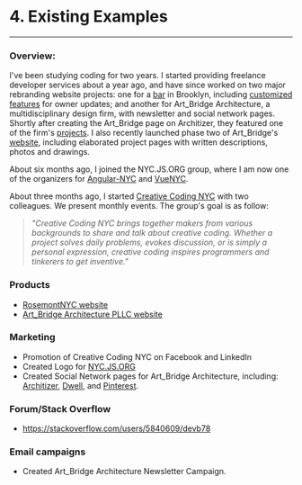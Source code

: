 # 4. Existing Examples
----------------------

### Overview:

I've been studying coding for two years. I started providing freelance developer services about a year ago, and have since worked on two major rebranding website projects: one for a [bar](http://therosemontnyc.com) in Brooklyn, including [customized features](http://brunogtavares.com/2017/02/10/the-rosemontnyc-process.html) for owner updates; and another for Art_Bridge Architecture, a multidisciplinary design firm, with newsletter and social network pages. Shortly after creating the Art_Bridge page on Architizer, they featured one of the firm's [projects](https://architizer.com/projects/lo-residence/). I also recently launched phase two of Art_Bridge's [website](http://www.artbridgearchitecture.com), including elaborated project pages with written descriptions, photos and drawings.

About six months ago, I joined the NYC.JS.ORG group, where I am now one of the organizers for [Angular-NYC](https://www.meetup.com/angularnyc) and [VueNYC](https://www.meetup.com/vueJsNYC).

About three months ago, I started [Creative Coding NYC](https://www.meetup.com/Creative-Coding-NYC) with two colleagues. We present monthly events. The group's goal is as follow:
 > _"Creative Coding NYC brings together makers from various backgrounds to share and talk about creative coding. Whether a project solves daily problems, evokes discussion, or is simply a personal expression, creative coding inspires programmers and tinkerers to get inventive."_

### Products
- [RosemontNYC website](http://therosemontnyc.com)
- [Art_Bridge Architecture PLLC website](http://www.artbridgearchitecture.com)

### Marketing
- Promotion of Creative Coding NYC on Facebook and LinkedIn
- Created Logo for [NYC.JS.ORG](instagram.com/nyc_js_org/)
- Created Social Network pages for Art_Bridge Architecture, including: [Architizer](https://architizer.com/firms/art-bridge-architecture-pllc/), [Dwell](https://www.dwell.com/@michaeldlillard), and [Pinterest](https://www.pinterest.com/artbridgearchitecture/).

### Forum/Stack Overflow
- https://stackoverflow.com/users/5840609/devb78

### Email campaigns
- Created Art_Bridge Architecture Newsletter Campaign.
